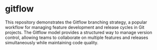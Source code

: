 # gitflow
This repository demonstrates the Gitflow branching strategy, a popular workflow for managing feature development and release cycles in Git projects. The Gitflow model provides a structured way to manage version control, allowing teams to collaborate on multiple features and releases simultaneously while maintaining code quality.
